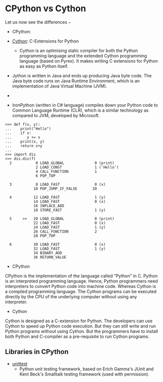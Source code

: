 # CPython vs Cython

Let us now see the differences −

- CPython: 

- [Cython](https://cython.org/): C-Extensions for Python
  - Cython is an optimising static compiler for both the Python programming language and the extended Cython programming language (based on Pyrex). It makes writing C extensions for Python as easy as Python itself.

- Jython is written in Java and ends up producing Java byte code. The Java byte code runs on Java Runtime Environment, which is an implementation of Java Virtual Machine (JVM). 
- 
- IronPython (written in C# language) compiles down your Python code to Common Language Runtime (CLR), which is a similar technology as compared to JVM, developed by Microsoft.


```
>>> def f(x, y):
...    print("Hello")
...    if x:
...       y += x
...    print(x, y)
...    return x+y
...
>>> import dis
>>> dis.dis(f)
  2           0 LOAD_GLOBAL              0 (print)
              2 LOAD_CONST               1 ('Hello')
              4 CALL_FUNCTION            1
              6 POP_TOP

  3           8 LOAD_FAST                0 (x)
             10 POP_JUMP_IF_FALSE       20

  4          12 LOAD_FAST                1 (y)
             14 LOAD_FAST                0 (x)
             16 INPLACE_ADD
             18 STORE_FAST               1 (y)

  5     >>   20 LOAD_GLOBAL              0 (print)
             22 LOAD_FAST                0 (x)
             24 LOAD_FAST                1 (y)
             26 CALL_FUNCTION            2
             28 POP_TOP

  6          30 LOAD_FAST                0 (x)
             32 LOAD_FAST                1 (y)
             34 BINARY_ADD
             36 RETURN_VALUE
```


- CPython

CPython is the implementation of the language called “Python” in C. Python is an interpreted programming language. Hence, Python programmers need interpreters to convert Python code into machine code. Whereas Cython is a compiled programming language. The Cython programs can be executed directly by the CPU of the underlying computer without using any interpreter.

- Cython

Cython is designed as a C-extension for Python. The developers can use Cython to speed up Python code execution. But they can still write and run Python programs without using Cython. But the programmers have to install both Python and C-compiler as a pre-requisite to run Cython programs.

## Libraries in CPython
- [unittest](https://github.com/python/cpython/tree/main/Lib/unittest)
  - Python unit testing framework, based on Erich Gamma's JUnit and Kent Beck's Smalltalk testing framework (used with permission).
